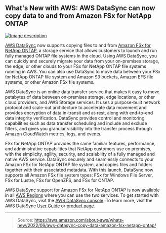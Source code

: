 ## What's New with AWS: AWS DataSync can now copy data to and from Amazon FSx for NetApp ONTAP

[![Image description](https://dev-to-uploads.s3.amazonaws.com/uploads/articles/r71m2wk06x3ib803b96l.png)](https://serverspace.io/ref/466650)

[AWS DataSync](https://aws.amazon.com/datasync/) now supports copying files to and from [Amazon FSx for NetApp ONTAP](https://aws.amazon.com/fsx/netapp-ontap/), a storage service that allows customers to launch and run fully managed ONTAP file systems in the cloud. Using AWS DataSync, you can quickly and securely migrate your data from your on-premises storage, the edge, or other clouds to your FSx for NetApp ONTAP file systems running in AWS. You can also use DataSync to move data between your FSx for NetApp ONTAP file system and Amazon S3 buckets, Amazon EFS file systems, or other Amazon FSx file systems.

AWS DataSync is an online data transfer service that makes it easy to move petabytes of data between on-premises storage, edge locations, or other cloud providers, and AWS Storage services. It uses a purpose-built network protocol and scale-out architecture to accelerate data movement and provides encryption of data in-transit and at-rest, along with end-to-end data integrity verification. DataSync provides control and monitoring capabilities such as data transfer scheduling and include and exclude filters, and gives you granular visibility into the transfer process through Amazon CloudWatch metrics, logs, and events.

FSx for NetApp ONTAP provides the same familiar features, performance, and administrative capabilities that NetApp customers use on premises, with the simplicity, agility, security, and scalability of a fully managed and native AWS service. DataSync securely and seamlessly connects to your Amazon FSx for NetApp ONTAP file system, and copies files and folders together with their associated metadata. With this launch, DataSync now supports all Amazon FSx file system types: FSx for Windows File Server, FSx for Lustre, FSx for OpenZFS, and FSx for ONTAP.

AWS DataSync support for Amazon FSx for NetApp ONTAP is now available in all [AWS Regions](https://aws.amazon.com/about-aws/global-infrastructure/regional-product-services/) where you can use the two services. To get started with AWS DataSync, visit the [AWS DataSync console](https://console.aws.amazon.com/datasync/home). To learn more, visit the AWS DataSync [User Guide](https://docs.aws.amazon.com/datasync/latest/userguide/what-is-datasync.html) or [product page](https://aws.amazon.com/datasync/).

---

> Source: https://aws.amazon.com/about-aws/whats-new/2022/06/aws-datasync-copy-data-amazon-fsx-netapp-ontap/